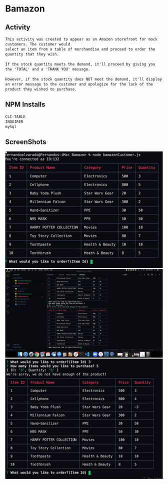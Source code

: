 # Bamazon

## Activity
    This activity was created to appear as an Amazon storefront for mock customers. The customer would
    select an item from a table of merchandise and proceed to order the quantity that they wish. 

    If the stock quantity meets the demand, it'll proceed by giving you the 'TOTAL' and a 'THANK YOU' message.

    However, if the stock quantity does NOT meet the demand, it'll display an error message to the customer and apologize for the lack of the product they wished to purchase. 

## NPM Installs 
    CLI-TABLE
    INQUIRER
    mySql 

## ScreenShots 
![](images/screenshot1.png)
![](images/screenshot2.png)
![](images/screenshot3.png)

    
